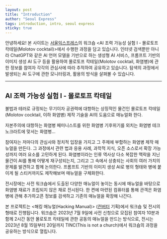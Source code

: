 ```yaml
---
layout: post
title: "Introduction"
author: "Seoul Express"
tags: introduction, intro, seoul express 
sticky: true
---
```


안녕하세요! 본 사이트는 [서울익스프레스](http://seoulexpress.kr/)의 워크숍 <AI 조력 가능성 실험 I - 몰로토프 칵테일(Molotov cocktail)>에서 수행한 과정을 담고 있습니다. 
인터넷 검색뿐만 아니라 ChatGPT와 같은 AI 언어 모델을 기반으로 하는 생성형 AI 서비스, 프롬프트 기반의 이미지 생성 AI 도구 등을 활용하여 몰로토프 칵테일(Molotov cocktail, 화염병)에 관한 정보를 참여자 각각의 관심사에 따라 추적하여 공유하고 있습니다. 탐색의 과정에서 발생되는 AI 도구에 관한 모니터링과, 활용의 방식을 살펴볼 수 있습니다. 

<hr> 

## AI 조력 가능성 실험 I - 몰로토프 칵테일

불법과 테러로 규정되는 무기이자 공권력에 대항하는 상징적인 물건인 몰로토프 칵테일(Molotov cocktail, 이하 화염병) 제작 기술을 AI의 도움으로 매뉴얼화 한다. 

자본주의에 대항하는 화염병 
페미니스트를 위한 화염병 
기후위기를 외치는 화염병 
테크노크라트에 맞서는 화염병…

참여자는 저마다의 관심사와 정치적 입장을 가지고 그 주제에 부합하는 화염병 제작 매뉴얼을 만든다. 그 과정에서 관련 법과 응용 사례, 과학적 지식, 오픈 소스로서 확장 가능성까지 여러 요소를 고민하게 된다. 화염병이라는 인류 역사상 다소 복잡한 맥락을 지닌 물건이 AI를 통해 어떻게 재구성되는지, 그리고 그 속에서 상충되는 사회의 여러 가치의 문제를 발견하고 함께 논의한다. 프롬프트 기반의 이미지 생성 AI로 병의 형태와 병에 붙이게 될 스티커까지도 제작해보며 매뉴얼을 구체화한다.   

전시장에는 사전 워크숍에서 도출된 다양한 매뉴얼이 놓이는 동시에 매뉴얼을 바탕으로 화염병 재료가 조립되지 않은 채로 전시된다. 한 켠에 마련된 컴퓨터를 통해 관객은 화염병에 관해 추가하고픈 정보를 검색하고 기존의 매뉴얼을 확장해 나간다. 

본 프로젝트는 <해킹 매뉴얼(Hacking Manual)> ([컨버터](https://www.instagram.com/converter_project/) 기획)에서 워크숍 및 전시의 형태로 진행됩니다. 워크숍은 2023년 7월 9일에 사전 신청으로 모집된 참여자 10분과 함께 2시간 동안 몰로토프 칵테일에 관한 공동의 매뉴얼을 만드는 방식으로, 전시는 2023년 8월 15일부터 20일까지 TINC(This is not a church)에서 워크숍의 과정을 공유하는 방식으로 열립니다.  